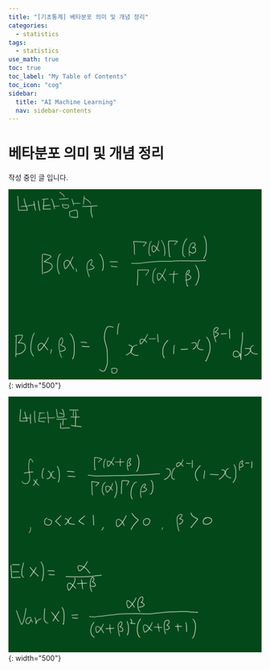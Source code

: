 ```yaml
---
title: "[기초통계] 베타분포 의미 및 개념 정리" 
categories:
  - statistics
tags:
  - statistics
use_math: true
toc: true
toc_label: "My Table of Contents"
toc_icon: "cog"
sidebar:
  title: "AI Machine Learning"
  nav: sidebar-contents
---
```


# 베타분포 의미 및 개념 정리

작성 중인 글 입니다. 

![figure01](/assets/images/statistics/beta/betadist01.jpg){: width="500"}


![figure02](/assets/images/statistics/beta/betadist02.jpg){: width="500"}

